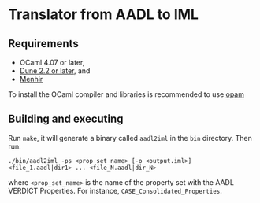 # Translator from AADL to IML

## Requirements

- OCaml 4.07 or later,
- [Dune 2.2 or later](https://github.com/ocaml/dune), and
- [Menhir](http://gallium.inria.fr/~fpottier/menhir/)

To install the OCaml compiler and libraries is recommended to use [opam](https://opam.ocaml.org/)

## Building and executing

Run `make`, it will generate a binary called `aadl2iml` in the `bin` directory. Then run:

`./bin/aadl2iml -ps <prop_set_name> [-o <output.iml>] <file_1.aadl|dir1> ... <file_N.aadl|dir_N>`

where `<prop_set_name>` is the name of the property set with the AADL VERDICT Properties.
For instance, `CASE_Consolidated_Properties`.
